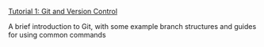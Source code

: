 [Tutorial 1: Git and Version Control](1/Tasks)

A brief introduction to Git, with some example branch structures and guides for using common commands
